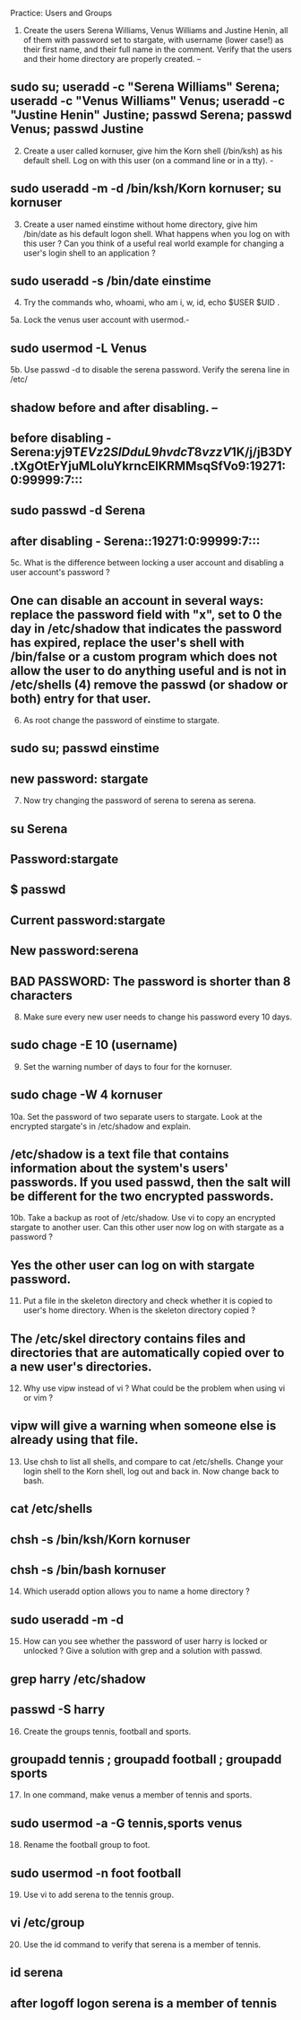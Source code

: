 Practice: Users and Groups

1. Create the users Serena Williams, Venus Williams and Justine Henin, all of them
with password set to stargate, with username (lower case!) as their first name, and
their full name in the comment. Verify that the users and their home directory are
properly created. –
## sudo su; useradd -c "Serena Williams" Serena; useradd -c "Venus Williams" Venus; useradd -c "Justine Henin" Justine; passwd Serena; passwd Venus; passwd Justine

2. Create a user called kornuser, give him the Korn shell (/bin/ksh) as his default
shell. Log on with this user (on a command line or in a tty). -
## sudo useradd -m -d /bin/ksh/Korn kornuser; su kornuser

3. Create a user named einstime without home directory, give him /bin/date as his
default logon shell. What happens when you log on with this user ? Can you think of
a useful real world example for changing a user's login shell to an application ?
## sudo useradd -s /bin/date einstime

4. Try the commands who, whoami, who am i, w, id, echo $USER $UID .

5a. Lock the venus user account with usermod.- 
## sudo usermod -L Venus

5b. Use passwd -d to disable the serena password. Verify the serena line in /etc/
## shadow before and after disabling. –
## before disabling - Serena:$y$j9T$EVz2SIDduL9hvdcT8vzzV1$K/j/jB3DY.tXgOtErYjuMLoIuYkrncElKRMMsqSfVo9:19271:0:99999:7:::
## sudo passwd -d Serena
## after disabling - Serena::19271:0:99999:7:::

5c. What is the difference between locking a user account and disabling a user
account's password ? 
## One can disable an account in several ways:  replace the password field with "x", set to 0 the day in /etc/shadow that indicates the password has expired, replace the user's shell with /bin/false or a custom program which does not allow the user to do anything useful and is not in /etc/shells (4) remove the passwd (or shadow or both) entry for that user.

6. As root change the password of einstime to stargate.
## sudo su; passwd einstime
## new password: stargate

7. Now try changing the password of serena to serena as serena.
## su Serena
## Password:stargate
## $ passwd
## Current password:stargate
## New password:serena
## BAD PASSWORD: The password is shorter than 8 characters


8. Make sure every new user needs to change his password every 10 days.
## sudo chage -E 10 (username)

9. Set the warning number of days to four for the kornuser.
## sudo chage -W 4 kornuser

10a. Set the password of two separate users to stargate. Look at the encrypted
stargate's in /etc/shadow and explain.
## /etc/shadow is a text file that contains information about the system's users' passwords. If you used passwd, then the salt will be different for the two encrypted passwords.

10b. Take a backup as root of /etc/shadow. Use vi to copy an encrypted stargate to
another user. Can this other user now log on with stargate as a password ?
## Yes the other user can log on with stargate password.

11. Put a file in the skeleton directory and check whether it is copied to user's home
directory. When is the skeleton directory copied ?
## The /etc/skel directory contains files and directories that are automatically copied over to a new user's directories.

12. Why use vipw instead of vi ? What could be the problem when using vi or vim ?
## vipw will give a warning when someone else is already using that file.

13. Use chsh to list all shells, and compare to cat /etc/shells. Change your login shell
to the Korn shell, log out and back in. Now change back to bash.
## cat /etc/shells
## chsh -s /bin/ksh/Korn kornuser
## chsh -s /bin/bash kornuser

14. Which useradd option allows you to name a home directory ?
## sudo useradd -m -d

15. How can you see whether the password of user harry is locked or unlocked ? Give a solution with grep and a solution with passwd.
## grep harry /etc/shadow
## passwd -S harry

16. Create the groups tennis, football and sports.
## groupadd tennis ; groupadd football ; groupadd sports

17. In one command, make venus a member of tennis and sports.
## sudo usermod -a -G tennis,sports venus

18. Rename the football group to foot.
## sudo usermod -n foot football
 
19. Use vi to add serena to the tennis group.
## vi /etc/group

20. Use the id command to verify that serena is a member of tennis.
## id serena
## after logoff logon serena is a member of tennis

